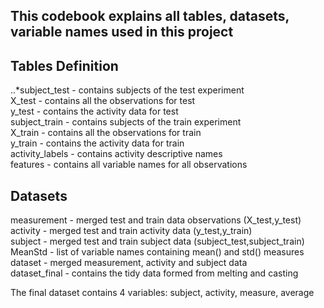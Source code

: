 ## This codebook explains all tables, datasets, variable names used in this project

## Tables Definition

..*subject_test - contains subjects of the test experiment  
X_test - contains all the observations for test  
y_test - contains the activity data for test  
subject_train - contains subjects of the train experiment  
X_train - contains all the observations for train  
y_train - contains the activity data for train  
activity_labels - contains activity descriptive names  
features - contains all variable names for all observations  

## Datasets  

measurement - merged test and train data observations (X_test,y_test)  
activity - merged test and train activity data (y_test,y_train)  
subject - merged test and train subject data (subject_test,subject_train)  
MeanStd - list of variable names containing mean() and std() measures  
dataset - merged measurement, activity and subject data  
dataset_final - contains the tidy data formed from melting and casting  

The final dataset contains 4 variables: subject, activity, measure, average
